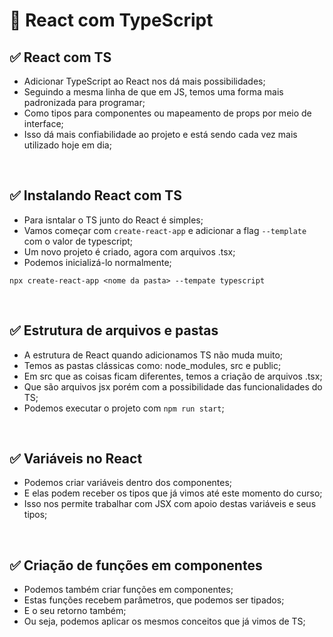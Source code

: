 # 📌 React com TypeScript
## ✅ React com TS
- Adicionar TypeScript ao React nos dá mais possibilidades;
- Seguindo a mesma linha de que em JS, temos uma forma mais padronizada para programar;
- Como tipos para componentes ou mapeamento de props por meio de interface;
- Isso dá mais confiabilidade ao projeto e está sendo cada vez mais utilizado hoje em dia;

<br>

## ✅ Instalando React com TS
- Para isntalar o TS junto do React é simples;
- Vamos começar com ``create-react-app`` e adicionar a flag ``--template`` com o valor de typescript;
- Um novo projeto é criado, agora com arquivos .tsx;
- Podemos inicializá-lo normalmente;

```
npx create-react-app <nome da pasta> --tempate typescript
```

<br>

## ✅ Estrutura de arquivos e pastas
- A estrutura de React quando adicionamos TS não muda muito;
- Temos as pastas clássicas como: node_modules, src e public;
- Em src que as coisas ficam diferentes, temos a criação de arquivos .tsx;
- Que são arquivos jsx porém com a possibilidade das funcionalidades do TS;
- Podemos executar o projeto com ``npm run start``;

<br>

## ✅ Variáveis no React
- Podemos criar variáveis dentro dos componentes;
- E elas podem receber os tipos que já vimos até este momento do curso;
- Isso nos permite trabalhar com JSX com apoio destas variáveis e seus tipos;

<br>

## ✅ Criação de funções em componentes
- Podemos também criar funções em componentes;
- Estas funções recebem parâmetros, que podemos ser tipados;
- E o seu retorno também;
- Ou seja, podemos aplicar os mesmos conceitos que já vimos de TS;